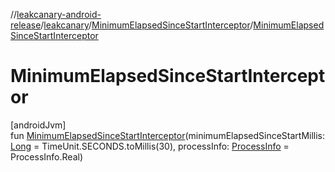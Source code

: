 //[leakcanary-android-release](../../../index.md)/[leakcanary](../index.md)/[MinimumElapsedSinceStartInterceptor](index.md)/[MinimumElapsedSinceStartInterceptor](-minimum-elapsed-since-start-interceptor.md)

# MinimumElapsedSinceStartInterceptor

[androidJvm]\
fun [MinimumElapsedSinceStartInterceptor](-minimum-elapsed-since-start-interceptor.md)(minimumElapsedSinceStartMillis: [Long](https://kotlinlang.org/api/latest/jvm/stdlib/kotlin/-long/index.html) = TimeUnit.SECONDS.toMillis(30), processInfo: [ProcessInfo](../-process-info/index.md) = ProcessInfo.Real)
